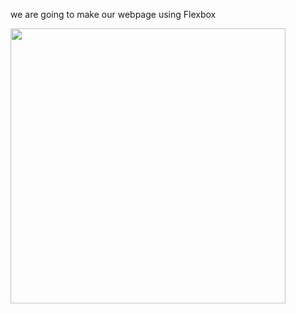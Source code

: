 we are going to make our webpage using Flexbox


<img width="440"  src="https://i.ibb.co/3BJ0kb5/544301d7707df17898299c8cc4bfa3fe21188c33.png">
